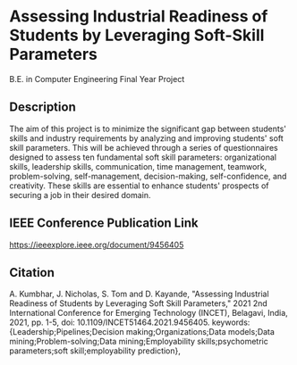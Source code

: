 # Assessing Industrial Readiness of Students by Leveraging Soft-Skill Parameters
B.E. in Computer Engineering Final Year Project

## Description
The aim of this project is to minimize the significant gap between students' skills and industry requirements by analyzing and improving students' soft skill parameters. This will be achieved through a series of questionnaires designed to assess ten fundamental soft skill parameters: organizational skills, leadership skills, communication, time management, teamwork, problem-solving, self-management, decision-making, self-confidence, and creativity. These skills are essential to enhance students' prospects of securing a job in their desired domain.

## IEEE Conference Publication Link
https://ieeexplore.ieee.org/document/9456405

## Citation
A. Kumbhar, J. Nicholas, S. Tom and D. Kayande, "Assessing Industrial Readiness of Students by Leveraging Soft Skill Parameters," 2021 2nd International Conference for Emerging Technology (INCET), Belagavi, India, 2021, pp. 1-5, doi: 10.1109/INCET51464.2021.9456405. keywords: {Leadership;Pipelines;Decision making;Organizations;Data models;Data mining;Problem-solving;Data mining;Employability skills;psychometric parameters;soft skill;employability prediction},

